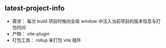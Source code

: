 ## latest-project-info
- 需求： 每次 build 项目时候向全局 window 中注入当前项目的版本信息与打包时间
- 产物： vite-plugin
- 打包工具： rollup 来打包 vite 插件